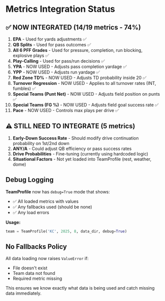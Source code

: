 # Metrics Integration Status

## ✅ NOW INTEGRATED (14/19 metrics - 74%)

1. **EPA** - Used for yards adjustments ✅
2. **QB Splits** - Used for pass outcomes ✅
3. **All 6 PFF Grades** - Used for pressure, completion, run blocking, explosive plays ✅
4. **Play-Calling** - Used for pass/run decisions ✅
5. **YPA** - NOW USED - Adjusts pass completion yardage ✅
6. **YPP** - NOW USED - Adjusts run yardage ✅
7. **Red Zone TD%** - NOW USED - Adjusts TD probability inside 20 ✅
8. **Turnover Regression** - NOW USED - Applies to all turnover rates (INT, fumbles) ✅
9. **Special Teams (Punt Net)** - NOW USED - Adjusts field position on punts ✅
10. **Special Teams (FG %)** - NOW USED - Adjusts field goal success rate ✅
11. **Pace** - NOW USED - Controls max plays per drive ✅

## ⚠️ STILL NEED TO INTEGRATE (5 metrics)

1. **Early-Down Success Rate** - Should modify drive continuation probability on 1st/2nd down
2. **ANY/A** - Could adjust QB efficiency or pass success rates
3. **Drive Probabilities** - Fine-tuning (currently using hardcoded logic)
4. **Situational Factors** - Not yet loaded into TeamProfile (rest, weather, dome)

## Debug Logging

**TeamProfile** now has `debug=True` mode that shows:
- ✅ All loaded metrics with values
- ✅ Any fallbacks used (should be none)
- ✅ Any load errors

**Usage:**
```python
team = TeamProfile('KC', 2025, 8, data_dir, debug=True)
```

## No Fallbacks Policy

All data loading now raises `ValueError` if:
- File doesn't exist
- Team data not found
- Required metric missing

This ensures we know exactly what data is being used and catch missing data immediately.

